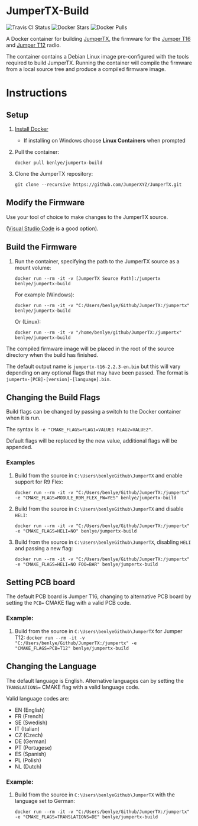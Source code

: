 # JumperTX-Build
![Travis CI Status](https://travis-ci.org/benlye/JumperTX-Build.svg?branch=master)
![Docker Stars](https://img.shields.io/docker/stars/benlye/jumpertx-build.svg)
![Docker Pulls](https://img.shields.io/docker/pulls/benlye/jumpertx-build.svg)

A Docker container for building [JumperTX](https://github.com/JumperXYZ/JumperTX), the firmware for the [Jumper T16](https://www.jumper.xyz/portal.php?mod=view&aid=13) and [Jumper T12](https://www.jumper.xyz/portal.php?mod=view&aid=14) radio.

The container contains a Debian Linux image pre-configured with the tools required to build JumperTX.  Running the container will compile the firmware from a local source tree and produce a compiled firmware image.

# Instructions
## Setup
1. [Install Docker](https://docs.docker.com/install/)
   * If installing on Windows choose **Linux Containers** when prompted
   
1. Pull the container:

   `docker pull benlye/jumpertx-build`

1. Clone the JumperTX repository:

   `git clone --recursive https://github.com/JumperXYZ/JumperTX.git`

## Modify the Firmware
Use your tool of choice to make changes to the JumperTX source.

([Visual Studio Code](https://code.visualstudio.com/download) is a good option).

## Build the Firmware
1. Run the container, specifying the path to the JumperTX source as a mount volume:

   `docker run --rm -it -v [JumperTX Source Path]:/jumpertx benlye/jumpertx-build`
   
   For example (Windows):
   
   `docker run --rm -it -v "C:/Users/benlye/Github/JumperTX:/jumpertx" benlye/jumpertx-build`
   
   Or (Linux):
   
   `docker run --rm -it -v "/home/benlye/github/JumperTX:/jumpertx" benlye/jumpertx-build`

The compiled firmware image will be placed in the root of the source directory when the build has finished.  

The default output name is `jumpertx-t16-2.2.3-en.bin` but this will vary depending on any optional flags that may have been passed.  The format is `jumpertx-[PCB]-[version]-[language].bin`.

## Changing the Build Flags
Build flags can be changed by passing a switch to the Docker container when it is run.

The syntax is `-e "CMAKE_FLAGS=FLAG1=VALUE1 FLAG2=VALUE2"`.

Default flags will be replaced by the new value, additional flags will be appended.

### Examples
1. Build from the source in `C:\Users\benlyeGithub\JumperTX` and enable support for R9 Flex:

   `docker run --rm -it -v "C:/Users/benlye/Github/JumperTX:/jumpertx" -e "CMAKE_FLAGS=MODULE_R9M_FLEX_FW=YES" benlye/jumpertx-build`

1. Build from the source in `C:\Users\benlyeGithub\JumperTX` and disable `HELI`:

   `docker run --rm -it -v "C:/Users/benlye/Github/JumperTX:/jumpertx" -e "CMAKE_FLAGS=HELI=NO" benlye/jumpertx-build`

1. Build from the source in `C:\Users\benlyeGithub\JumperTX`, disabling `HELI` and passing a new flag:

   `docker run --rm -it -v "C:/Users/benlye/Github/JumperTX:/jumpertx" -e "CMAKE_FLAGS=HELI=NO FOO=BAR" benlye/jumpertx-build`

## Setting PCB board
The default PCB board is Jumper T16, changing to alternative PCB board by setting the `PCB=` CMAKE flag with a valid PCB code.

### Example:
1. Build from the source in `C:\Users\benlyeGithub\JumperTX` for Jumper T12:
    `docker run --rm -it -v "C:/Users/benlye/Github/JumperTX:/jumpertx" -e "CMAKE_FLAGS=PCB=T12" benlye/jumpertx-build`

## Changing the Language
The default language is English.  Alternative languages can by setting the `TRANSLATIONS=` CMAKE flag with a valid language code.

Valid language codes are: 
* EN (English) 
* FR (French) 
* SE (Swedish)
* IT (Italian)
* CZ (Czech)
* DE (German)
* PT (Portugese)
* ES (Spanish)
* PL (Polish)
* NL (Dutch)

### Example: 
1. Build from the source in `C:\Users\benlyeGithub\JumperTX` with the language set to German:

   `docker run --rm -it -v "C:/Users/benlye/Github/JumperTX:/jumpertx" -e "CMAKE_FLAGS=TRANSLATIONS=DE" benlye/jumpertx-build`
